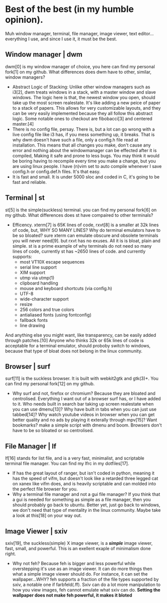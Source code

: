 Best of the best (in my humble opinion).
========================================
Muh window manager, terminal, file manager, image viewer, text editor... everything I use, and since I use it, it must be the best.

Window manager | dwm
--------------------
dwm[0] is my window manager of choice, you here can find my personal fork[1] on my github.
What differences does dwm have to other, similar, window managers?  
  - Abstract Logic of Stacking: Unlike other window managers such as i3[2], dwm treats windows in a stack, with a master window and slave windows. The logic here is that, the newest window you open, should take up the most screen realestate. It's like adding a new peice of paper to a stack of papers. This allows for very customizable layouts, and they can be very easily implemented because they all follow this abstract logic. Some notable ones to checkout are fibobacci[3] and centered master.[4]
  - There is no config file, persay. There is, but a lot can go wrong with a live config file like i3 has, if you mess something up, it breaks. That is why dwm doesn't have such a file, only a config.h file read at installation. This means that all changes you make, don't cause any error and nothing about the windowmanager can be effected after it is compiled, Making it safe and prone to less bugs. You may think it would be boring having to recompile every time you make a change, but you are using linux people. I have (n)vim set to auto compile whenever I save config.h or config.def.h files. It's that easy.
  - It is fast and small. It is under 5000 sloc and coded in C, it's going to be fast and reliable.

Terminal | st
-------------
st[5] is the simple(suckless) terminal. you can find my personal fork[6] on my github.
What differences does st have compaired to other terminals?
  - Efficency. xterm[7] is 65K lines of code, rxvt[8] is a smaller at 32k lines of code, but, WHY SO MANY LINES? Why do terminal emulators have to be so bloated? sure xterm can emulate obscure and obsolete terminals you will never need[9]. but rxvt has no exuses. All it is is bloat, plain and simple. st is a prime example of why terminals do not need so many lines of code, currently st has ~2650 lines of code. and currently supports:
    - most VT10X escape sequences
    - serial line support
    - XIM support
    - utmp via utmp(1)
    - clipboard handling
    - mouse and keyboard shortcuts (via config.h)
    - UTF-8
    - wide-character support
    - resize
    - 256 colors and true colors
    - antialiased fonts (using fontconfig)
    - fallback fonts
    - line drawing
  
  And anything else you might want, like transparency, can be easily added through patches.[10] Anyone who thinks 32k or 65k lines of code is acceptable for a terminal emulator, should proboby switch to windows, because that type of bloat does not belong in the linux community.

Browser | surf
--------------
surf[11] is the suckless browser. It is built with webkit2gtk and gtk(3)+. You can find my personal fork[12] on my github.
  - Why surf and not, firefox or chromium? Because they are bloated and centrolised. Everything I want out of a browser surf has, or I have added to it. Who needs built in search bar taking up screen realestate when you can use dmenu[13]? Why have built in tabs when you can just use tabbed[14]? Why watch youtube videos in browser when you can get better quality and no ads by playing it exterally through mpv[15]? Want bookmarks? make a simple script with dmenu and boom. Browsers don't have to be so bloated or so centrolised.

File Manager | lf
-----------------
lf[16] stands for list file, and is a very fast, minimalist, and scriptable terminal file manager. You can find my lfrc in my dotfiles[17].
  - lf has the great layout of ranger, but isn't coded in python, meaning it has the speed of vifm, but doesn't look like a retarded three legged cat on xanex like vifm does, and is heavily scriptable and can molded into the perfect file browser for you.
  - Why a terminal file manager and not a gui file manager? If you think that a gui is needed for something as simple as a file manager, then you should probably go back to ubuntu. Better yet, just go back to windows, we don't need that type of mentality in the linux community. Maybe take a look at this[18] on your way out.

Image Viewer | sxiv
-------------------
sxiv[19], the suckless(simple) X image viewer, is a ***simple*** image viewer, fast, small, and powerful. This is an exellent exaple of minimalism done right.
  - Why not feh? Because feh is bigger and less powerful while overstepping it's use as an image viewer. It can do more things then what a simple image viewer should do. For instance, it can set the wallpaper...WHY? feh supports a fraction of the file types supported by sxiv, a notable one if farbfeld(.ff). Sxiv can do a lot more manipulation to how you view images, feh cannot emulate what sxiv can do. **Setting the wallpaper does not make feh powerful, it makes it bloted**
  
